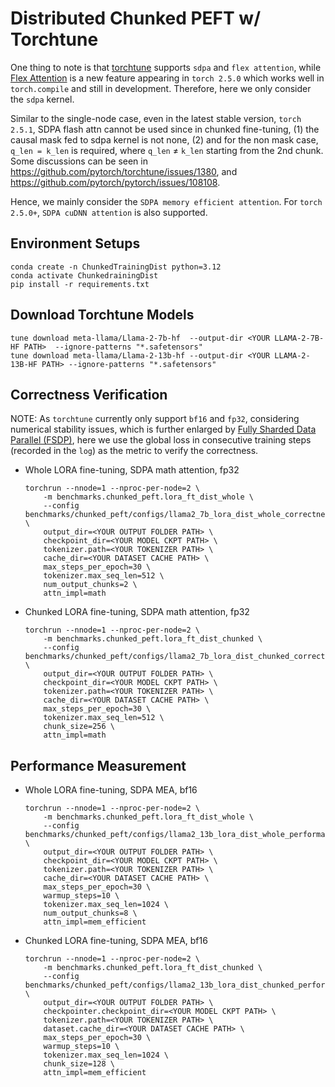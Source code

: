 # Distributed Chunked PEFT w/ Torchtune

One thing to note is that [torchtune](https://pytorch.org/torchtune/stable/index.html) supports `sdpa` and `flex attention`, while [Flex Attention](https://arxiv.org/pdf/2412.05496) is a new feature appearing in `torch 2.5.0` which works well in `torch.compile` and still in development. Therefore, here we only consider the `sdpa` kernel. 

Similar to the single-node case, even in the latest stable version, `torch 2.5.1`, SDPA flash attn cannot be used since in chunked fine-tuning, (1) the causal mask fed to sdpa kernel is not none, (2) and for the non mask case, `q_len = k_len` is required, where `q_len` $\neq$ `k_len` starting from the 2nd chunk. Some discussions can be seen in https://github.com/pytorch/torchtune/issues/1380, and https://github.com/pytorch/pytorch/issues/108108.

Hence, we mainly consider the `SDPA memory efficient attention`. For `torch 2.5.0+`, `SDPA cuDNN attention` is also supported.


## Environment Setups

```[shell]
conda create -n ChunkedTrainingDist python=3.12
conda activate ChunkedrainingDist
pip install -r requirements.txt
```

## Download Torchtune Models

```
tune download meta-llama/Llama-2-7b-hf  --output-dir <YOUR LLAMA-2-7B-HF PATH>  --ignore-patterns "*.safetensors"
tune download meta-llama/Llama-2-13b-hf --output-dir <YOUR LLAMA-2-13B-HF PATH> --ignore-patterns "*.safetensors"
```

## Correctness Verification

NOTE: As `torchtune` currently only support `bf16` and `fp32`,  considering numerical stability issues, which is further enlarged by [Fully Sharded Data Parallel (FSDP)](https://www.vldb.org/pvldb/vol16/p3848-huang.pdf), here we use the global loss in consecutive training steps (recorded in the `log`) as the metric to verify the correctness.

- Whole LORA fine-tuning, SDPA math attention, fp32

    ```[shell]
    torchrun --nnode=1 --nproc-per-node=2 \
        -m benchmarks.chunked_peft.lora_ft_dist_whole \
        --config benchmarks/chunked_peft/configs/llama2_7b_lora_dist_whole_correctness.yaml \
        output_dir=<YOUR OUTPUT FOLDER PATH> \
        checkpoint_dir=<YOUR MODEL CKPT PATH> \
        tokenizer.path=<YOUR TOKENIZER PATH> \
        cache_dir=<YOUR DATASET CACHE PATH> \
        max_steps_per_epoch=30 \
        tokenizer.max_seq_len=512 \
        num_output_chunks=2 \
        attn_impl=math
    ```

- Chunked LORA fine-tuning, SDPA math attention, fp32

    ```[shell]
    torchrun --nnode=1 --nproc-per-node=2 \
        -m benchmarks.chunked_peft.lora_ft_dist_chunked \
        --config benchmarks/chunked_peft/configs/llama2_7b_lora_dist_chunked_correctness.yaml \
        output_dir=<YOUR OUTPUT FOLDER PATH> \
        checkpoint_dir=<YOUR MODEL CKPT PATH> \
        tokenizer.path=<YOUR TOKENIZER PATH> \
        cache_dir=<YOUR DATASET CACHE PATH> \
        max_steps_per_epoch=30 \
        tokenizer.max_seq_len=512 \
        chunk_size=256 \
        attn_impl=math
    ```


## Performance Measurement

- Whole LORA fine-tuning, SDPA MEA, bf16

    ```[shell]
    torchrun --nnode=1 --nproc-per-node=2 \
        -m benchmarks.chunked_peft.lora_ft_dist_whole \
        --config benchmarks/chunked_peft/configs/llama2_13b_lora_dist_whole_performance.yaml \
        output_dir=<YOUR OUTPUT FOLDER PATH> \
        checkpoint_dir=<YOUR MODEL CKPT PATH> \
        tokenizer.path=<YOUR TOKENIZER PATH> \
        cache_dir=<YOUR DATASET CACHE PATH> \
        max_steps_per_epoch=30 \
        warmup_steps=10 \
        tokenizer.max_seq_len=1024 \
        num_output_chunks=8 \
        attn_impl=mem_efficient
    ```

- Chunked LORA fine-tuning, SDPA MEA, bf16

    ```[shell]
    torchrun --nnode=1 --nproc-per-node=2 \
        -m benchmarks.chunked_peft.lora_ft_dist_chunked \
        --config benchmarks/chunked_peft/configs/llama2_13b_lora_dist_chunked_performance.yaml \
        output_dir=<YOUR OUTPUT FOLDER PATH> \
        checkpointer.checkpoint_dir=<YOUR MODEL CKPT PATH> \
        tokenizer.path=<YOUR TOKENIZER PATH> \
        dataset.cache_dir=<YOUR DATASET CACHE PATH> \
        max_steps_per_epoch=30 \
        warmup_steps=10 \
        tokenizer.max_seq_len=1024 \
        chunk_size=128 \
        attn_impl=mem_efficient
    ```
